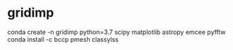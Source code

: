 # gridimp

conda create -n gridimp python=3.7 scipy matplotlib astropy emcee pyfftw
conda install -c bccp pmesh classylss 
